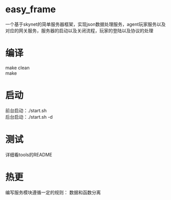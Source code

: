 # easy_frame
一个基于skynet的简单服务器框架，实现json数据处理服务，agent玩家服务以及对应的网关服务，服务器的启动以及关闭流程，玩家的登陆以及协议的处理

# 编译
make clean  
make

# 启动
前台启动：./start.sh  
后台启动：./start.sh -d

# 测试
详细看tools的README


# 热更
编写服务模块遵循一定的规则： 数据和函数分离

